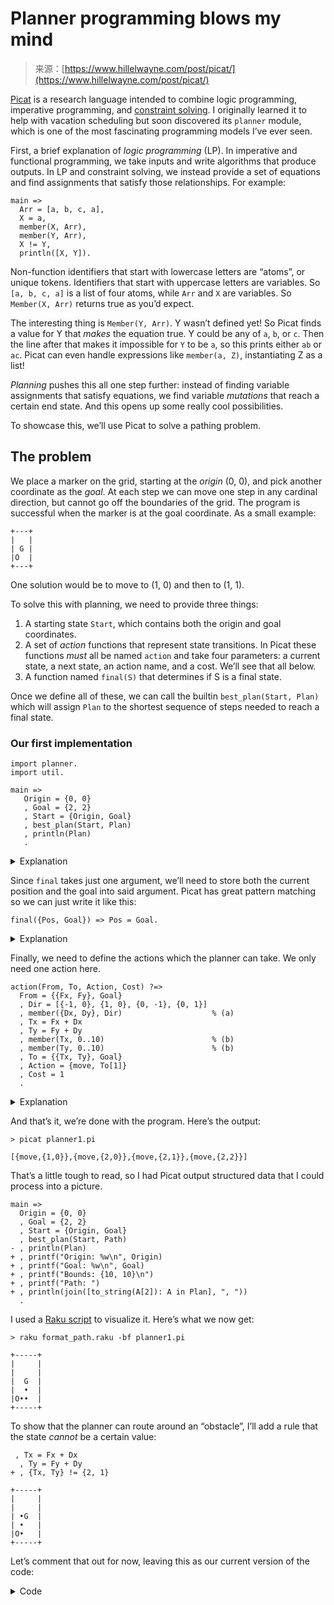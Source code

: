 <!--yml
category: 未分类
date: 2024-05-27 15:01:06
-->

# Planner programming blows my mind

> 来源：[https://www.hillelwayne.com/post/picat/](https://www.hillelwayne.com/post/picat/)

[Picat](http://picat-lang.org/) is a research language intended to combine logic programming, imperative programming, and [constraint solving](https://www.hillelwayne.com/post/minizinc/). I originally learned it to help with vacation scheduling but soon discovered its `planner` module, which is one of the most fascinating programming models I’ve ever seen.

First, a brief explanation of <dfn>logic programming</dfn> (LP). In imperative and functional programming, we take inputs and write algorithms that produce outputs. In LP and constraint solving, we instead provide a set of equations and find assignments that satisfy those relationships. For example:

```
main =>
  Arr = [a, b, c, a],
  X = a,
  member(X, Arr),
  member(Y, Arr),
  X != Y,
  println([X, Y]). 
```

Non-function identifiers that start with lowercase letters are “atoms”, or unique tokens. Identifiers that start with uppercase letters are variables. So `[a, b, c, a]` is a list of four atoms, while `Arr` and `X` are variables. So `Member(X, Arr)` returns true as you’d expect.

The interesting thing is `Member(Y, Arr)`. Y wasn’t defined yet! So Picat finds a value for Y that *makes* the equation true. Y could be any of `a`, `b`, or `c`. Then the line after that makes it impossible for `Y` to be `a`, so this prints either `ab` or `ac`. Picat can even handle expressions like `member(a, Z)`, instantiating Z as a list!

<dfn>Planning</dfn> pushes this all one step further: instead of finding variable assignments that satisfy equations, we find variable *mutations* that reach a certain end state. And this opens up some really cool possibilities.

To showcase this, we’ll use Picat to solve a pathing problem.

## The problem

We place a marker on the grid, starting at the *origin* (0, 0), and pick another coordinate as the *goal*. At each step we can move one step in any cardinal direction, but cannot go off the boundaries of the grid. The program is successful when the marker is at the goal coordinate. As a small example:

```
+---+
|   |
| G |
|O  |
+---+ 
```

One solution would be to move to (1, 0) and then to (1, 1).

To solve this with planning, we need to provide three things:

1.  A starting state `Start`, which contains both the origin and goal coordinates.
2.  A set of <dfn>action</dfn> functions that represent state transitions. In Picat these functions *must* all be named `action` and take four parameters: a current state, a next state, an action name, and a cost. We’ll see that all below.
3.  A function named `final(S)` that determines if S is a final state.

Once we define all of these, we can call the builtin `best_plan(Start, Plan)` which will assign `Plan` to the shortest sequence of steps needed to reach a final state.

### Our first implementation

```
import planner.
import util.

main =>
   Origin = {0, 0}
   , Goal = {2, 2}
   , Start = {Origin, Goal}
   , best_plan(Start, Plan)
   , println(Plan)
   . 
```

<details><summary>Explanation</summary>

`main` is the default entry point into a Picat program. Here we’re just setting up the initial state, calling `best_plan`, and printing `Plan`. `{a, b}` is the syntax for a Picat array, which is basically a tuple.

Every expression in a Picat body must be followed by a comma *except* the last clause, which must be followed with a period. This makes moving lines around *really annoying*. Writing it in that “bullet point” style helps a little.</details> 

Since `final` takes just one argument, we’ll need to store both the current position and the goal into said argument. Picat has great pattern matching so we can just write it like this:

```
final({Pos, Goal}) => Pos = Goal. 
```

<details><summary>Explanation</summary>

Without the pattern matching, we’d have to write it like this:

```
final(S) =>
  S = {Pos, Goal}
  , Pos = Goal
  . 
```

If we write a second `final` predicate, the plan succeeds if *either* `final` returns true.</details> 

Finally, we need to define the actions which the planner can take. We only need one action here.

```
action(From, To, Action, Cost) ?=>
  From = {{Fx, Fy}, Goal}
  , Dir = [{-1, 0}, {1, 0}, {0, -1}, {0, 1}] 
  , member({Dx, Dy}, Dir)                    % (a)
  , Tx = Fx + Dx
  , Ty = Fy + Dy
  , member(Tx, 0..10)                        % (b)
  , member(Ty, 0..10)                        % (b)
  , To = {{Tx, Ty}, Goal}
  , Action = {move, To[1]}
  , Cost = 1
  . 
```

<details><summary>Explanation</summary>

`From` is the initial state, `To` is the next state, `Action` is the name of the action— in this case, `move`. You can store metadata in the action, which we use to store the new coordinates.

Writing `action ?=>` instead of `action =>` makes `action` backtrackable, which I’ll admit I don’t *fully* understand? I’m *pretty sure* it means that if *this* definition of `action` pattern-matches but doesn’t lead to a viable plan, then Picat can try *other* definitions of action. This’ll matter more for later versions.

As with the introductory example up top, we’re using `member` to both *find* values (on line `(a)`) and *test values* (on lines `(b)`). Picat also has a non-assigning predicate, `membchk`, which just does testing. If I wasn’t trying to showcase Picat I could instead have use `membchk` for the testing part, which cannot assign.

`Cost` is the “cost” of the action. `best_plan` tries to minimize the total cost. Leaving it at 1 means the cost of a plan is the total number of steps.</details> 

And that’s it, we’re done with the program. Here’s the output:

```
> picat planner1.pi

[{move,{1,0}},{move,{2,0}},{move,{2,1}},{move,{2,2}}] 
```

That’s a little tough to read, so I had Picat output structured data that I could process into a picture.

```
main =>
  Origin = {0, 0}
  , Goal = {2, 2}
  , Start = {Origin, Goal}
  , best_plan(Start, Path)
- , println(Plan)
+ , printf("Origin: %w\n", Origin)
+ , printf("Goal: %w\n", Goal)
+ , printf("Bounds: {10, 10}\n")
+ , printf("Path: ")
+ , println(join([to_string(A[2]): A in Plan], ", "))
  . 
```

I used a [Raku script](src/format_path.raku) to visualize it. Here’s what we now get:

```
> raku format_path.raku -bf planner1.pi

+-----+
|     |
|     |
|  G  |
|  •  |
|O••  |
+-----+ 
```

To show that the planner can route around an “obstacle”, I’ll add a rule that the state *cannot* be a certain value:

```
 , Tx = Fx + Dx
  , Ty = Fy + Dy
+ , {Tx, Ty} != {2, 1} 
```

```
+-----+
|     |
|     |
| •G  |
| •   |
|O•   |
+-----+ 
```

Let’s comment that out for now, leaving this as our current version of the code:

<details><summary>Code</summary>

```
import planner.
import util.

main =>
  Origin = {0, 0}
  , Goal = {2, 2}
  , Start = {Origin, Goal}
  , best_plan(Start, Plan)
  % , println(Plan) 
  , printf("Origin: %w\n", Origin)
  , printf("Goal: %w\n", Goal)
  , printf("Bounds: {10, 10}\n")
  , printf("Path: ")
  , println(join([to_string(A[2]):  A in Plan], ", "))
  .

final(S) =>
  S = {Pos, Goal},
  Pos = Goal.

action(From, To, Action, Cost) ?=>
  From = {{Fx, Fy}, Goal}
  , Dir = [{-1, 0}, {1, 0}, {0, -1}, {0, 1}]
  , member({Dx, Dy}, Dir)
  , Tx = Fx + Dx
  , Ty = Fy + Dy
  % , {Tx, Ty} != {2, 1}
  , member(Tx, 0..10)
  , member(Ty, 0..10)
  , To = {{Tx, Ty}, Goal}
  , Action = {move, To[1]}
  , Cost = 1
  . 
```</details> 

### Adding multiple goals

Next I’ll add multiple goals. In order to succeed, the planner needs to reach every single goal in order. We start with one change to `main`:

```
main =>
  Origin = {0, 0}
- , Goal = {2, 2}
+ , Goal = [{2, 2}, {3, 4}] 
```

Goal now represents a “queue” of goals to reach, in order. Then we add a *new* action which removes a goal from our queue once we’ve reached it.

```
action(From, To, Action, Cost) ?=>
  From = {Pos, Goal}
  , Goal = [Pos|Rest]
  , To = {Pos, Rest}
  , Action = {mark, From[1]}
  , Cost = 1
  . 
```

<details><summary>Explanation</summary>

`[Head|Tail]` splits a list into the first element and the rest. Since `Pos` was defined in the line before, `Goal = [Pos|Rest]` is *only* true if the first goal on the list is equal to `Pos`. Then we drop that goal from our new state by declaring the new goal state to just be `Rest`.

(This is where backtracking with `?=>` becomes important: if we didn’t make the actions backtrackable, Picat would match on the `move` first and never `mark`.)</details> 

Since we’re now destructively removing goals from our list when we reach them, `final` needs to be adjusted:

```
final({Pos, Goal}) =>
- Pos = Goal.
+ Goal = []. 
```

And that’s it. We didn’t even have to update our first action!

```
+-----+
|   G |
|   • |
|  G• |
|  •  |
|O••  |
+-----+ 
```

<details><summary>Code</summary>

```
import planner.
import util.

main =>
  Origin = {0, 0}
  , Goal = [{2, 2}, {3, 4}]
  %, Goal = [{9, 2}, {0, 4}, {9, 6}, {0, 9}]
  , Start = {Origin, Goal}
  , best_plan(Start, Plan)
  , printf("Origin: %w\n", Origin)
  , printf("Goal: %w\n", Goal)
  , printf("Bounds: {10, 10}\n")
  , printf("Path: ")
  , println(join([to_string(A[2]):  A in Plan], ", "))
  .

final({Pos, Goal}) =>
  Goal = [].

action(From, To, Action, Cost) ?=>
  From = {{Fx, Fy}, Goal}
  , Dir = [{-1, 0}, {1, 0}, {0, -1}, {0, 1}]
  , member({Dx, Dy}, Dir)
  , Tx = Fx + Dx
  , Ty = Fy + Dy
  , member(Tx, 0..10)
  , member(Ty, 0..10)
  , To = {{Tx, Ty}, Goal}
  , Action = {move, To[1]}
  , Cost = 1
  .

action(From, To, Action, Cost) ?=>
  From = {Pos, Goal}
  , Goal = [Pos|Rest]
  , To = {Pos, Rest}
  , Action = {mark, From[1]}
  , Cost = 1
  . 
```</details> 

### Cost minimization

Going through the goals in order doesn’t always lead to the shortest *total* path.

```
main =>
  Origin = {0, 0}
- , Goal = [{2, 2}, {3, 4}]
+ , Goal = [{9, 2}, {0, 4}, {9, 6}, {0, 9}] 
```

```
+----------+
|G         |
|•         |
|•         |
|•••••••••G|
|         •|
|G•••••••••|
|•         |
|•••••••••G|
|         •|
|O•••••••••|
+----------+ 
```

What if we didn’t care about the order of the goals and just wanted to find the shortest path? Then we only need to change two lines:

```
action(From, T, Action, Cost) ?=>
  From = {Pos, Goal}
- , Goal = [Pos|Rest]
- , T = {Pos, Rest}
+ , member(Pos, Goal)
+ , T = {Pos, delete(Goal, Pos)}
  , Action = {mark, From[1]}
  , Cost = 1
  . 
```

Now the planner can delete any goal it’s passing over regardless of where it is in the `Goal` list. So Picat can “choose” which goal it moves to next so as to minimize the overall path length.

```
+----------+
|G•••••••••|
|•        •|
|•        •|
|•        G|
|•        •|
|G        •|
|•        •|
|•        G|
|•         |
|O         |
+----------+ 
```

Final code:

<details><summary>Code</summary>

```
import planner.
import util.

main =>
  Origin = {0, 0}
  , Goal = [{9, 2}, {0, 4}, {9, 6}, {0, 9}]
  , Start = {Origin, Goal}
  , best_plan(Start, Plan)
  , printf("Origin: %w\n", Origin)
  , printf("Goal: %w\n", Goal)
  , printf("Bounds: {10, 10}\n")
  , printf("Path: ")
  , println(join([to_string(A[2]):  A in Plan], ", "))
  .

final({Pos, Goal}) =>
  Goal = [].

action(From, To, Action, Cost) ?=>
  From = {{Fx, Fy}, Goal}
  , Dir = [{-1, 0}, {1, 0}, {0, -1}, {0, 1}]
  , member({Dx, Dy}, Dir)
  , Tx = Fx + Dx
  , Ty = Fy + Dy
  , member(Tx, 0..10)
  , member(Ty, 0..10)
  , To = {{Tx, Ty}, Goal}
  , Action = {move, To[1]}
  , Cost = 1
  .

action(From, To, Action, Cost) ?=>
  From = {Pos, Goal}
  , member(Pos, Goal)
  , To = {Pos, delete(Goal, Pos)}
  , Action = {mark, From[1]}
  , Cost = 1 
  . 
```</details> 

### Other variations

Picat supports a lot more variations on planning:

*   `best_plan(S, Limit, Plan)` caps the maximum cost at `Limit`— good for failing early.
*   For each `best_plan`, there’s a `best_plan_nondet` that finds every possible best plan.
*   `sequence(P, Action)` restricts the possible actions based on the current partial plan, so we can add restrictions like “you have to move twice before you turn”.

The coolest thing to me is that the planning integrates with all the other Picat features. I whipped up a quick demo that combines planning and constraint solving. The <dfn>partition problem</dfn> is an NP-complete problem where you partition a list of numbers into two equal sums. This program takes a list of numbers and finds the sublist with the largest possible equal partitioning:

<details><summary>Code</summary>

```
% got help from http://www.hakank.org/picat/set_partition.pi 
import planner.
import util.
import cp.

main =>
Numbers = [32, 122, 77, 86, 59, 47, 154, 141, 172, 49, 5, 62, 99, 109, 17, 30, 977]
  , if final(Numbers) then
      println("Input already has a partition!")
      , explain_solution(Numbers)
    else
        best_plan(Numbers, Plan)
      , printf("Removed: %w%n",[R: $remove(R, _) in Plan])
      , $remove(Last, FinalState) = Plan[Plan.length]
      , printf("Final: %w%n", FinalState)
      , explain_solution(FinalState)
    end
  .

final(Numbers) => get_solutions(Numbers) != [].

get_solutions(Numbers) = S =>
  X = new_list(Numbers.length)
  , X :: 0..1
  , X[1] #= 0 % symmetry breaking
  , sum(Numbers) #= 2*sum([Numbers[I]*X[I]: I in 1..Numbers.length])
  , S = solve_all([$limit(1)], X) 
  .

action(From, To, Action, Cost) =>
   member(Element, From)
   , To = delete(From, Element)
   , Action = $remove(Element, To)
   , Cost = Element
   .

explain_solution(Numbers) =>
  [Sol] = get_solutions(Numbers)
  , Left =  [Numbers[I]: I in 1..Numbers.length, Sol[I] = 0]
  , Right = [Numbers[I]: I in 1..Numbers.length, Sol[I] = 1]
  , printf("%s=%d%n", join([to_string(N): N in Left], "+"), sum(Left))
  , printf("%s=%d%n", join([to_string(N): N in Right], "+"), sum(Right))
  . 
```</details> 

```
Removed: [5,17]
Final: [32,122,77,86,59,47,154,141,172,49,62,99,109,30,977]
32+99+977=1108
122+77+86+59+47+154+141+172+49+62+109+30=1108 
```

This is all so mindblowing to me. It’s almost like a metaconstraint solver, allowing me to express constraints *on the valid constraints*.

## Should I use Picat?

Depends?

I would not recommend using Picat in production. It’s a research language and doesn’t have a lot of affordances, like good documentation or clear error messages. Here’s what you get when there’s no plan that solves the problem:

```
*** error(failed,main/0) 
```

But hey it runs on Windows, which is better than 99% of research languages.

Picat seems more useful as a “toolkit” language, one you learn to solve a specific class of computational problems, and where you’re not expecting to maintain or share the code afterwards. But it’s really good in that niche! There’s a handful of problems I struggled to do with regular programming languages and constraint solvers. Picat solves a lot of them quite elegantly.

## Appendix: Other planning languages

While originally pioneered for robotics and AI, “planning” is most-often used for video game AIs, where it’s called “Goal Oriented Action Planning” (GOAP). Usually it’s built as libraries on top of other languages, or implemented as a [custom search strategy](https://artint.info/3e/html/ArtInt3e.Ch3.html). You can read more about GOAP [here](https://web.archive.org/web/20140613121607/http://alumni.media.mit.edu/~jorkin/goap.html).

There is also [PDDL](https://planning.wiki/guide/whatis/pddl), a planning description language that independent planners take as input, in the same way that DIMACS is a description format for [SAT](https://www.hillelwayne.com/post/sudoku/).

*Thanks to [Predrag Gruevski](https://predr.ag/) for feedback. I first shared [my thoughts on Picat](https://buttondown.email/hillelwayne/archive/picat-is-my-favorite-new-toolbox-language/) on [my newsletter](https://buttondown.email/hillelwayne/). I write new newsletter posts weekly.*